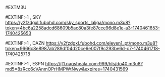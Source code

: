 #EXTM3U

#EXTINF:-1 , SKY
https://y2fzdgxl.fubohd.com/sky_sports_laliga/mono.m3u8?token=4bc6a2258adcd68609b5ac80a3fe87cce96d8e1e-a3-1740461653-1740425653

#EXTINF:-1 , DAZN
https://y2fzdgxl.fubohd.com/eleven1_pt/mono.m3u8?token=9666c8e8987ab289df04d20ce6e007f9c293be6d-c7-1740461718-1740425718

#EXTINF:-1 , ESPN
https://jf1.naqsheala.com:999/hls/do40.m3u8?md5=8zRcc6cVAnmOPrHMPWtNww&expires=1740431569

